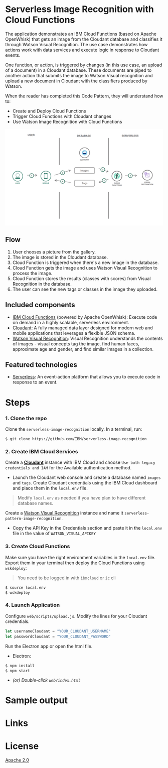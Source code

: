 # Serverless Image Recognition with Cloud Functions

The application demonstrates an IBM Cloud Functions (based on Apache OpenWhisk) that gets an image from the Cloudant database and classifies it through Watson Visual Recognition. The use case demonstrates how actions work with data services and execute logic in response to Cloudant events.

One function, or action, is triggered by changes (in this use case, an upload of a document) in a Cloudant database. These documents are piped to another action that submits the image to Watson Visual recognition and upload a new document in Cloudant with the classifiers produced by Watson.

When the reader has completed this Code Pattern, they will understand how to:

* Create and Deploy Cloud Functions
* Trigger Cloud Functions with Cloudant changes
* Use Watson Image Recognition with Cloud Functions

![](docs/architecture.png)

## Flow

1. User chooses a picture from the gallery.
2. The image is stored in the Cloudant database.
3. Cloud Function is triggered when there's a new image in the database.
4. Cloud Function gets the image and uses Watson Visual Recognition to process the image.
5. Cloud Function stores the results (classes with scores) from Visual Recognition in the database.
6. The user can see the new tags or classes in the image they uploaded.

## Included components

* [IBM Cloud Functions](https://console.ng.bluemix.net/openwhisk) (powered by Apache OpenWhisk): Execute code on demand in a highly scalable, serverless environment.
* [Cloudant](https://console.ng.bluemix.net/catalog/services/cloudant-nosql-db): A fully managed data layer designed for modern web and mobile applications that leverages a flexible JSON schema.
* [Watson Visual Recognition](https://www.ibm.com/watson/developercloud/visual-recognition.html): Visual Recognition understands the contents of images - visual concepts tag the image, find human faces, approximate age and gender, and find similar images in a collection.

## Featured technologies

* [Serverless](https://www.ibm.com/cloud-computing/bluemix/openwhisk): An event-action platform that allows you to execute code in response to an event.

# Steps

### 1. Clone the repo

Clone the `serverless-image-recognition` locally. In a terminal, run:

```
$ git clone https://github.com/IBM/serverless-image-recognition
```

### 2. Create IBM Cloud Services

Create a [**Cloudant**](https://console.bluemix.net/catalog/services/cloudant) instance with IBM Cloud and choose `Use both legacy credentials and IAM` for the Available authentication method.  
* Launch the Cloudant web console and create a database named `images` and `tags`. Create Cloudant credentials using the IBM Cloud dashboard and place them in the `local.env` file.
> Modify `local.env` as needed if you have plan to have different database names.

Create a [Watson Visual Recognition](https://console.bluemix.net/catalog/services/visual-recognition) instance and name it `serverless-pattern-image-recognition`.
* Copy the API Key in the Credentials section and paste it in the `local.env` file in the value of `WATSON_VISUAL_APIKEY`

### 3. Create Cloud Functions

Make sure you have the right environment variables in the `local.env` file. Export them in your terminal then deploy the Cloud Functions using `wskdeploy`:
> You need to be logged in with `ibmcloud` or `ic` cli

```
$ source local.env
$ wskdeploy
```

### 4. Launch Application

Configure `web/scripts/upload.js`. Modify the lines for your Cloudant credentials.

```js
let usernameCloudant = "YOUR_CLOUDANT_USERNAME"
let passwordCloudant = "YOUR_CLOUDANT_PASSWORD"
```

Run the Electron app or open the html file.

* Electron:
```
$ npm install
$ npm start
```

* _(or) Double-click `web/index.html`_

# Sample output

# Links

# License
[Apache 2.0](LICENSE)
